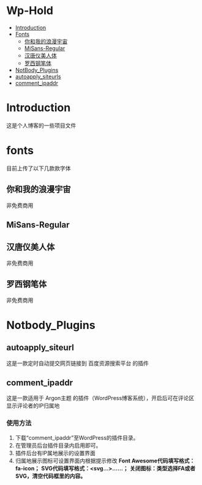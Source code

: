 # Wp-Hold

- [Introduction](#Introduction)
- [Fonts](#fonts)
  - [你和我的浪漫宇宙](#你和我的浪漫宇宙)
  - [MiSans-Regular](#MiSans-Regular)
  - [汉唐仪美人体](#汉唐仪美人体)
  - [罗西钢笔体](#罗西钢笔体)
- [NotBody_Plugins](#Notbody_Plugins)
 - [autoapply_siteurls](##autoapply_siteurl)
 - [comment_ipaddr](##comment_ipaddr)

# Introduction
这是个人博客的一些项目文件

# fonts
目前上传了以下几款款字体

## 你和我的浪漫宇宙
非免费商用

## MiSans-Regular

## 汉唐仪美人体
非免费商用

## 罗西钢笔体
非免费商用

# Notbody_Plugins
## autoapply_siteurl
这是一款定时自动提交网页链接到 百度资源搜索平台 的插件

## comment_ipaddr
这是一款适用于 Argon主题 的插件（WordPress博客系统），开启后可在评论区显示评论者的IP归属地
### 使用方法
1. 下载“comment_ipaddr”至WordPress的插件目录。
2. 在管理员后台插件目录内启用即可。
3. 插件后台有IP属地展示的设置界面
4. 归属地展示图标可设置界面内根据提示修改
**Font Awesome代码填写格式：fa-icon；**
**SVG代码填写格式：<svg…>……</svg>；**
**关闭图标：类型选择FA或者SVG，清空代码框里的内容。**